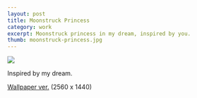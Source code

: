 ```yaml
---
layout: post
title: Moonstruck Princess
category: work
excerpt: Moonstruck princess in my dream, inspired by you.
thumb: moonstruck-princess.jpg
---
```


<p><img src="{{ site.file }}/moonstruck-princess.jpg"></p>

<div class=txt>
<p>Inspired by my dream.</p>

<p class=download><a href="{{ site.file }}/moonstruck-princess-wallpaper.png">Wallpaper ver.</a> (2560 x 1440)</p>
</div>